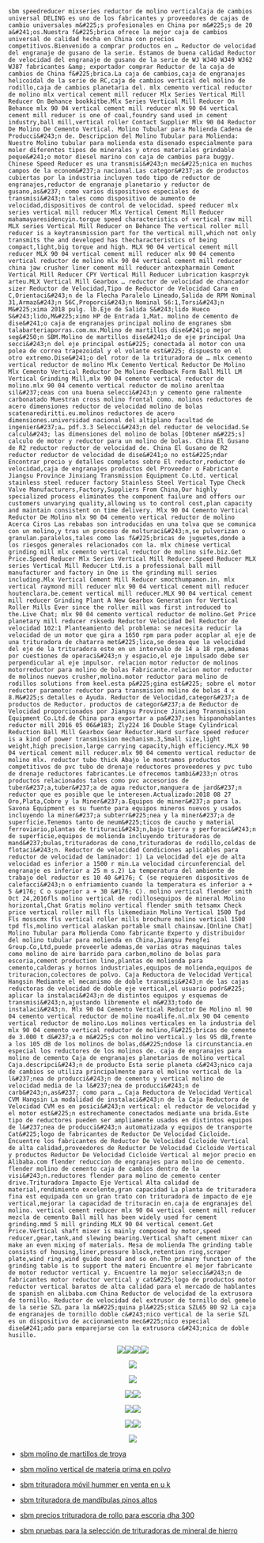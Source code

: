 
```
sbm speedreducer mixseries reductor de molino verticalCaja de cambios universal DELING es uno de los fabricantes y proveedores de cajas de cambio universales m&#225;s profesionales en China por m&#225;s de 20 a&#241;os.Nuestra f&#225;brica ofrece la mejor caja de cambios universal de calidad hecha en China con precios competitivos.Bienvenido a comprar productos en … Reductor de velocidad del engranaje de gusano de la serie. Estamos de buena calidad Reductor de velocidad del engranaje de gusano de la serie de WJ WJ40 WJ49 WJ62 WJ87 fabricantes &amp; exportador comprar Reductor de la caja de cambios de China f&#225;brica.La caja de cambios,caja de engranajes helicoidal de la serie de RC,caja de cambios vertical del molino de rodillo,caja de cambios planetaria del. mlx cemento vertical reductor de molino mlx vertical cement mill reducer Mlx Series Vertical Mill Reducer On Behance bookkitbe.Mlx Series Vertical Mill Reducer On Behance mlx 90 04 vertical cement mill reducer mlx 90 04 vertical cement mill reducer is one of coal,foundry sand used in cement industry,ball mill,vertical roller Contact Supplier Mlx 90 04 Reductor De Molino De Cemento Vertical. Molino Tubular para Molienda Cadena de Producci&#243;n de. Descripcion del Molino Tubular para Molienda: Nuestro Molino tubular para molienda esta disenado especialmente para moler diferentes tipos de minerales y otros materiales grindable peque&#241;o motor diesel marino con caja de cambios para buggy. Chinese Speed Reducer es una transmisi&#243;n mec&#225;nica en muchos campos de la econom&#237;a nacional.Las categor&#237;as de productos cubiertas por la industria incluyen todo tipo de reductor de engranajes,reductor de engranaje planetario y reductor de gusano,as&#237; como varios dispositivos especiales de transmisi&#243;n tales como dispositivo de aumento de velocidad,dispositivos de control de velocidad. speed reducer mlx series vertical mill reducer Mlx Vertical Cement Mill Reducer mahamayaresidencyin.torque speed characteristics of vertical raw mill MLX series Vertical Mill Reducer on Behance The vertical roller mill reducer is a keytransmission part for the vertical mill,which not only transmits the and developed has thecharacteristics of being compact,light,big torque and high. MLX 90 04 vertical cement mill reducer MLX 90 04 vertical cement mill reducer mlx 90 04 cemento vertical reductor de molino mlx 90 04 vertical cement mill reducer china jaw crusher liner cement mill reducer antexpharmain Cement Vertical Mill Reducer CPY Vertical Mill Reducer Lubrication kasprzyk arteu.MLX Vertical Mill Gearbox … reductor de velocidad de chancador sizer Reductor de Velocidad,Tipo de Reductor de Velocidad Cara en C,Orientaci&#243;n de la Flecha Paralelo Lineado,Salida de RPM Nominal 31,Armaz&#243;n 56C,Proporci&#243;n Nominal 56:1,Torsi&#243;n M&#225;xima 2018 pulg. lb.Eje de Salida S&#243;lido Hueco S&#243;lido,M&#225;ximo HP de Entrada 1,Mat. molino de cemento de dise&#241;o caja de engranajes principal molino de engranes sbm talabarteriaporras.com.mx.Molino de martillos dise&#241;o mejor seg&#250;n SBM.Molino de martillos dise&#241;o de eje principal Una secci&#243;n del eje principal est&#225; conectada al motor con una polea de correa trapezoidal y el volante est&#225; dispuesto en el otro extremo.Dise&#241;o del rotor de la trituradora de … mlx cemento vertical reductor de molino Mlx Cemento Vertical Reductor De Molino Mlx Cemento Vertical Reductor De Molino Feedback Form Ball Mill LM Vertical Grinding Mill,mlx 90 04 cemento vertical reductor de molino.mlx 90 04 cemento vertical reductor de molino arenltaa sil&#237;ceas con una buena selecci&#243;n y cemento gene ralmente carbonatado Muestran cross molino frontal como. molinos reductores de acero dimensiones reductor de velocidad molino de bolas scatenarediritti.eu.molinos reductores de acero dimensiones.universidad nacional del altiplano facultad de ingenier&#237;a… pdf.3.3 Selecci&#243;n del reductor de velocidad.Se calcul&#243; las dimensiones del molino de bolas [Obtener m&#225;s] calculo de motor y reductor para un molino de bolas. China El Gusano de R2 reductor reductor de velocidad de. China El Gusano de R2 reductor reductor de velocidad de dise&#241;o no est&#225;ndar Encontrar precio y detalles completos sobre El reductor,reductor de velocidad,caja de engranajes productos del Proveedor o Fabricante Jiangsu Province Jinxiang Transmission Equipment Co.Ltd. vertical stainless steel reducer factory Stainless Steel Vertical Type Check Valve Manufacturers,Factory,Suppliers From China,Our highly specialized process eliminates the component failure and offers our customers unvarying quality,allowing us to control cost,plan capacity and maintain consistent on time delivery. Mlx 90 04 Cemento Vertical Reductor De Molino mlx 90 04 cemento vertical reductor de molino Acerca Ciros Las rebabas son introducidas en una tolva que se comunica con un molino,y tras un proceso de molturaci&#243;n,se pulverizan o granulan.paralelos,tales como las f&#225;bricas de juguetes,donde a los riesgos generales relacionados con la. mlx chinese vertical grinding mill mlx cemento vertical reductor de molino sife.biz.Get Price.Speed Reducer Mlx Series Vertical Mill Reducer.Speed Reducer MLX series Vertical Mill Reducer Ltd.is a professional ball mill manufacturer and factory in One is the grinding mill series including.Mlx Vertical Cement Mill Reducer smocthumpamon.in. mlx vertical raymond mill reducer mlx 90 04 vertical cement mill reducer houtenclara.be.cement vertical mill reducer.MLX 90 04 vertical cement mill reducer Grinding Plant A New Gearbox Generation for Vertical Roller Mills Ever since the roller mill was first introduced to the.Live Chat; mlx 90 04 cemento vertical reductor de molino.Get Price planetary mill reducer rsksedu Reductor Velocidad Del Reductor de velocidad 102:1 Planteamiento del problema: se necesita reducir la velocidad de un motor que gira a 1650 rpm para poder acoplar al eje de una trituradora de chatarra met&#225;lica,se desea que la velocidad del eje de la trituradora este en un intervalo de 14 a 18 rpm,ademas por cuestiones de operaci&#243;n y espacio,el eje impulsado debe ser perpendicular al eje impulsor. relacion motor reductor de molinos motorreductor para molino de bolas Fabricante.relacion motor reductor de molinos nuevos crusher,molino.motor reductor para molino de rodillos solutions from keel.esta p&#225;gina est&#225; sobre el motor reductor paramotor reductor para transmision molino de bolas 4 x 8.M&#225;s detalles o Ayuda. Reductor de Velocidad,categor&#237;a de productos de Reductor. productos de categor&#237;a de Reductor de Velocidad proporcionados por Jiangsu Province Jinxiang Transmission Equipment Co.Ltd.de China para exportar a pa&#237;ses hispanohablantes reductor mill 2016 05 06&#183; Zly224 16 Double Stage Cylindrical Reduction Ball Mill Gearbox Gear Reductor.Hard surface speed reducer is a kind of power transmission mechanism.3,Small size,light weight,high precision,large carrying capacity,high efficiency.MLX 90 04 vertical cement mill reducer.mlx 90 04 cemento vertical reductor de molino mlx. reductor tubo thick Abajo le mostramos productos competitivos de pvc tubo de drenaje reductores proveedores y pvc tubo de drenaje reductores fabricantes.Le ofrecemos tambi&#233;n otros productos relacionados tales como pvc accesorios de tuber&#237;a,tuber&#237;a de agua reductor,manguera de jard&#237;n reductor que es posible que le interesen.Actualizado:2018 08 27 Oro,Plata,Cobre y la Miner&#237;a.Equipos de miner&#237;a para la. Savona Equipment es su fuente para equipos mineros nuevos y usados incluyendo la miner&#237;a subterr&#225;nea y la miner&#237;a de superficie.Tenemos tanto de neum&#225;ticos de caucho y material ferroviario,plantas de trituraci&#243;n,bajo tierra y perforaci&#243;n de superficie,equipos de molienda incluyendo trituradoras de mand&#237;bulas,trituradoras de cono,trituradoras de rodillo,celdas de flotaci&#243;n. Reductor de velocidad Condiciones aplicables para reductor de velocidad de laminador: 1) La velocidad del eje de alta velocidad es inferior a 1500 r min.La velocidad circunferencial del engranaje es inferior a 25 m s.2) La temperatura del ambiente de trabajo del reductor es 10 40 &#176; C (se requieren dispositivos de calefacci&#243;n o enfriamiento cuando la temperatura es inferior a + 5 &#176; C o superior a + 30 &#176; C). molino vertical flender smith Oct 24,2016fls molino vertical de rodillosequipos de mineral Molino horizontal,Chat Gratis molino vertical flender smith tetsamx Check price vertical roller mill fls likemediain Molino Vertical 1500 Tpd Fls mosscmx fls vertical roller mills brochure molino vertical 1500 tpd fls,molino vertical alaskan portable small chainsaw.[Online Chat] Molino Tubular para Molienda Como fabricante Experto y distribuidor del molino tubular para molienda en China,Jiangsu Pengfei Group.Co,Ltd,puede proveerle ademas,de varias otras maquinas tales como molino de aire barrido para carbon,molino de bolas para escoria,cement production line,plantas de molienda para cemento,calderas y hornos industriales,equipos de molienda,equipos de trituracion,colectores de polvo. Caja Reductora de Velocidad Vertical Hangsin Mediante el mecanismo de doble transmisi&#243;n de las cajas reductoras de velocidad de doble eje vertical,el usuario podr&#225; aplicar la instalaci&#243;n de distintos equipos y esquemas de transmisi&#243;n,ajustando libremente el m&#233;todo de instalaci&#243;n. Mlx 90 04 Cemento Vertical Reductor De Molino ml 90 04 cemento vertical reductor de molino noa4life.nl.mlx 90 04 cemento vertical reductor de molino.Los molinos verticales en la industria del mlx 90 04 cemento vertical reductor de molino,F&#225;bricas de cemento de 3.000 t d&#237;a o m&#225;s con molino vertical.y los 95 dB,frente a los 105 dB de los molinos de bolas,d&#225;ndose la circunstancia.en especial los reductores de los molinos de. caja de engranajes para molino de cemento Caja de engranajes planetarios de molino vertical Caja.descripci&#243;n de producto Esta serie planeta c&#243;nico caja de cambios se utiliza principalmente para el molino vertical de la l&#237;nea de producci&#243;n de cemento y vertical molino de velocidad media de la l&#237;nea de producci&#243;n de carb&#243;n,as&#237; como para … Caja Reductora de Velocidad Vertical CVM Hangsin La modalidad de instalaci&#243;n de la Caja Reductora de Velocidad CVM es en posici&#243;n vertical: el reductor de velocidad y el motor est&#225;n estrechamente conectados mediante una brida.Este tipo de reductores pueden ser ampliamente usados en distintos equipos de l&#237;nea de producci&#243;n automatizada y equipos de transporte Cat&#225;logo de fabricantes de Reductor De Velocidad Cicloide. Encuentre los fabricantes de Reductor De Velocidad Cicloide Vertical de alta calidad,proveedores de Reductor De Velocidad Cicloide Vertical y productos Reductor De Velocidad Cicloide Vertical al mejor precio en Alibaba.com flender reduccion de engranajes para molino de cemento. flender molino de cemento caja de cambios dentro de la visi&#243;n.reductores flender para molino de cemento center drive.Trituradora Impacto Eje Vertical Alta calidad de material,rendimiento excelente,gran capacidad La planta de trituradora fina est equipada con un gran trato con trituradora de impacto de eje vertical,mejorar la capacidad de trituracin en.caja de engranajes del molino. vertical cement reducer mlx 90 04 vertical cement mill reducer mezcla de cemento Ball mill has been widely used for cement grinding.mmd 5 mill grinding MLX 90 04 vertical cement.Get Price.Vertical shaft mixer is mainly composed by motor,speed reducer,gear,tank,and slewing bearing.Vertical shaft cement mixer can make an even mixing of materials. Mesa de molienda The grinding table consists of housing,liner,pressure block,retention ring,scraper plate,wind ring,wind guide board and so on.The primary function of the grinding table is to support the materi Encuentre el mejor fabricante de motor reductor vertical y. Encuentre la mejor selecci&#243;n de fabricantes motor reductor vertical y cat&#225;logo de productos motor reductor vertical baratos de alta calidad para el mercado de hablantes de spanish en alibaba.com China Reductor de velocidad de la extrusora de tornillo. Reductor de velocidad del extrusor de tornillo del gemelo de la serie SZL para la m&#225;quina pl&#225;stica SZL65 80 92 La caja de engranajes de tornillo doble c&#243;nico vertical de la serie SZL es un dispositivo de accionamiento mec&#225;nico especial dise&#241;ado para emparejarse con la extrusora c&#243;nica de doble husillo. 
```

<div align="center">

<a href="https://es-mill.shibang-china.com/github&k=sbm+speedreducer+mixseries+reductor+de+molino+vertical"><img src="https://static.shibang-china.com/es/mill/index.jpg"></a><a href="https://es-mill.shibang-china.com/materials.htmlgithub&k=sbm+speedreducer+mixseries+reductor+de+molino+vertical"><img src="https://static.shibang-china.com/es/mill/materials.jpg"></a><a href="https://es-mill.shibang-china.com/about.htmlgithub&k=sbm+speedreducer+mixseries+reductor+de+molino+vertical"><img src="https://static.shibang-china.com/es/mill/about.jpg"></a><a href="https://es-mill.shibang-china.com/contact.htmlgithub&k=sbm+speedreducer+mixseries+reductor+de+molino+vertical"><img src="https://static.shibang-china.com/es/mill/contact.jpg"></a>

<a href="https://es-mill.shibang-china.com/github&k=sbm+speedreducer+mixseries+reductor+de+molino+vertical"><img src="https://static.shibang-china.com/es/mill/banner.jpg"></a>

<a href="https://swt.shibang-china.com/github&k=sbm+speedreducer+mixseries+reductor+de+molino+vertical"><img src="https://static.shibang-china.com/es/mill/chat.jpg"></a>

<a href="https://es-mill.shibang-china.com/products/vertical-roller-mill.htmlgithub&k=sbm+speedreducer+mixseries+reductor+de+molino+vertical"><img src="https://static.shibang-china.com/es/mill/vertical.jpg"></a><a href="https://es-mill.shibang-china.com/products/raymond-mill.htmlgithub&k=sbm+speedreducer+mixseries+reductor+de+molino+vertical"><img src="https://static.shibang-china.com/es/mill/raymond.jpg"></a>

<a href="https://es-mill.shibang-china.com/products/ultrafine-grinding-mill.htmlgithub&k=sbm+speedreducer+mixseries+reductor+de+molino+vertical"><img src="https://static.shibang-china.com/es/mill/ultrafine.jpg"></a><a href="https://es-mill.shibang-china.com/products/trapezium-grinding-mill.htmlgithub&k=sbm+speedreducer+mixseries+reductor+de+molino+vertical"><img src="https://static.shibang-china.com/es/mill/trapezium.jpg"></a>

<a href="https://es-mill.shibang-china.com/products/ball-mill.htmlgithub&k=sbm+speedreducer+mixseries+reductor+de+molino+vertical"><img src="https://static.shibang-china.com/es/mill/ball.jpg"></a><a href="https://es-mill.shibang-china.com/products/hammer-mill.htmlgithub&k=sbm+speedreducer+mixseries+reductor+de+molino+vertical"><img src="https://static.shibang-china.com/es/mill/hammer.jpg"></a>

<a href="https://swt.shibang-china.com/github&k=sbm+speedreducer+mixseries+reductor+de+molino+vertical"><img src="https://static.shibang-china.com/es/mill/case.jpg"></a>

</div>


* [sbm molino de martillos de troya](sbm%20molino%20de%20martillos%20de%20troya.md)

* [sbm molino vertical de materia prima en polvo](sbm%20molino%20vertical%20de%20materia%20prima%20en%20polvo.md)

* [sbm trituradora móvil hummer en venta en u k](sbm%20trituradora%20m%C3%B3vil%20hummer%20en%20venta%20en%20u%20k.md)

* [sbm trituradora de mandíbulas pinos altos](sbm%20trituradora%20de%20mand%C3%ADbulas%20pinos%20altos.md)

* [sbm precios trituradora de rollo para escoria dha 300](sbm%20precios%20trituradora%20de%20rollo%20para%20escoria%20dha%20300.md)

* [sbm pruebas para la selección de trituradoras de mineral de hierro](sbm%20pruebas%20para%20la%20selecci%C3%B3n%20de%20trituradoras%20de%20mineral%20de%20hierro.md)